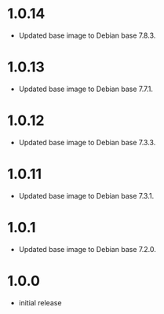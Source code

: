 # 1.0.14

- Updated base image to Debian base 7.8.3.

# 1.0.13

- Updated base image to Debian base 7.7.1.

# 1.0.12

- Updated base image to Debian base 7.3.3.

# 1.0.11

- Updated base image to Debian base 7.3.1.

# 1.0.1

- Updated base image to Debian base 7.2.0.

# 1.0.0

- initial release
